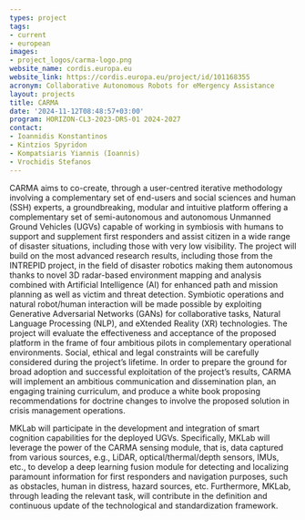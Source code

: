 ```yaml
---
types: project
tags:
- current
- european
images:
- project_logos/carma-logo.png
website_name: cordis.europa.eu
website_link: https://cordis.europa.eu/project/id/101168355
acronym: Collaborative Autonomous Robots for eMergency Assistance
layout: projects
title: CARMA
date: '2024-11-12T08:48:57+03:00'
program: HORIZON-CL3-2023-DRS-01 2024-2027
contact:
- Ioannidis Konstantinos
- Kintzios Spyridon
- Kompatsiaris Yiannis (Ioannis)
- Vrochidis Stefanos
---
```

<p>
CARMA aims to co-create, through a user-centred iterative methodology involving a complementary set of end-users and social sciences and human (SSH) experts, a groundbreaking, modular and intuitive platform offering a complementary set of semi-autonomous and autonomous Unmanned Ground Vehicles (UGVs) capable of working in symbiosis with humans to support and supplement first responders and assist citizen in a wide range of disaster situations, including those with very low visibility. The project will build on the most advanced research results, including those from the INTREPID project, in the field of disaster robotics making them autonomous thanks to novel 3D radar-based environment mapping and analysis combined with Artificial Intelligence (AI) for enhanced path and mission planning as well as victim and threat detection. Symbiotic operations and natural robot/human interaction will be made possible by exploiting Generative Adversarial Networks (GANs) for collaborative tasks, Natural Language Processing (NLP), and eXtended Reality (XR) technologies. The project will evaluate the effectiveness and acceptance of the proposed platform in the frame of four ambitious pilots in complementary operational environments. Social, ethical and legal constraints will be carefully considered during the project’s lifetime. In order to prepare the ground for broad adoption and successful exploitation of the project’s results, CARMA will implement an ambitious communication and dissemination plan, an engaging training curriculum, and produce a white book proposing recommendations for doctrine changes to involve the proposed solution in crisis management operations. 
</p>
<p>
MKLab will participate in the development and integration of smart cognition capabilities for the deployed UGVs. Specifically, MKLab will leverage the power of the CARMA sensing module, that is, data captured from various sources, e.g., LiDAR, optical/thermal/depth sensors, IMUs, etc., to develop a deep learning fusion module for detecting and localizing paramount information for first responders and navigation purposes, such as obstacles, human in distress, hazard sources, etc. Furthermore, MKLab, through leading the relevant task, will contribute in the definition and continuous update of the technological and standardization framework.
</p>